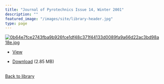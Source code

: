 ```yaml
---
title: "Journal of Pyrotechnics Issue 14, Winter 2001"
description: ""
featured_image: "/images/site/library-header.jpg"
type: page
---
```


<a href="https://drive.google.com/file/d/1SExcUq-4UK6WPH8LN9-GWMPECXkmrHV2/view" target="_blank">![0b64e7fce2743fba9b926fce1df48c371f44133d0089fa9a66d22ac3bd98a18e.jpg](/images/library/0b64e7fce2743fba9b926fce1df48c371f44133d0089fa9a66d22ac3bd98a18e.jpg)</a>
* <a href="https://drive.google.com/file/d/1SExcUq-4UK6WPH8LN9-GWMPECXkmrHV2/view" target="_blank">View</a>

* [Download](https://drive.google.com/uc?export=download&id=1SExcUq-4UK6WPH8LN9-GWMPECXkmrHV2) (2.85 MB)

<br />[Back to library](/library/)
